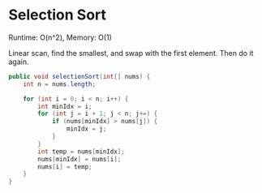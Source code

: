 # Selection Sort

Runtime: O(n^2), Memory: O(1)

Linear scan, find the smallest, and swap with the first element. Then do it again.

```java
public void selectionSort(int[] nums) {
    int n = nums.length;

    for (int i = 0; i < n; i++) {
        int minIdx = i;
        for (int j = i + 1; j < n; j+=) {
            if (nums[minIdx] > nums[j]) {
                minIdx = j;
            }
        }
        int temp = nums[minIdx];
        nums[minIdx] = nums[i];
        nums[i] = temp;
    }
}
```